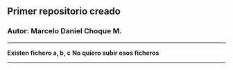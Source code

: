 ## Primer repositorio creado
### Autor: Marcelo Daniel Choque M.

***
**Existen fichero a, b, c**
**No quiero subir esos ficheros**
***
